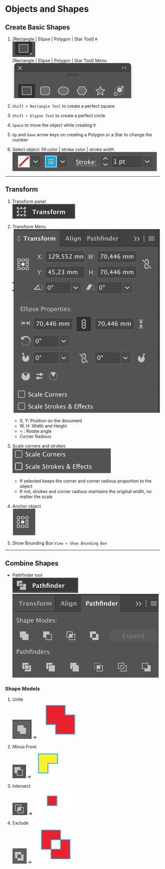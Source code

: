 # Objects and Shapes

## Create Basic Shapes

1.	[Rectangle | Elipse | Polygon | Star Tool] `M`  
![alt-text](https://github.com/EmilioJeldes/Illustrator-Basics-Udemy/blob/master/imgs/obj-shape-img/rectangle-tool.png "rectangle tool")  
[Rectangle | Elipse | Polygon | Star Tool] Menu  
![alt-text](https://github.com/EmilioJeldes/Illustrator-Basics-Udemy/blob/master/imgs/obj-shape-img/rectangle-tool-menu.png "rectangle tool menu")  

2. `Shift + Rectangle Tool` to create a perfect square 

3. `Shift + Elypse Tool` to create a perfect circle 

4. `Space` to move the object while creating it

5. `Up` and `Down` arrow keys on creating a Polygon or a Star to change the number

6. Select object: fill color | stroke color | stroke width  
![alt-text](https://github.com/EmilioJeldes/Illustrator-Basics-Udemy/blob/master/imgs/obj-shape-img/rectangle-options.png "rectangle tool")
----------

## Transform

1. Transform panel  
![alt-text](https://github.com/EmilioJeldes/Illustrator-Basics-Udemy/blob/master/imgs/obj-shape-img/transform-panel.png "transform panel")  

8. Transform Menu  
![alt-text](https://github.com/EmilioJeldes/Illustrator-Basics-Udemy/blob/master/imgs/obj-shape-img/transform-menu.png "transform menu")  
	- X, Y: Position on the document
	- W, H: Width and Height
	- <   : Rotate angle
	- Corner Radious

9. Scale corners and strokes  
![alt-text](https://github.com/EmilioJeldes/Illustrator-Basics-Udemy/blob/master/imgs/obj-shape-img/scale.png "scale option")  
	- If selected keeps the corner and corner radious proportion to the object
	- If not, strokes and corner radious maintains the original width, no matter the scale

10. Anchor object  
![alt-text](https://github.com/EmilioJeldes/Illustrator-Basics-Udemy/blob/master/imgs/obj-shape-img/obj-anchor.png "object anchor")  

11. Show Bounding Box `View > Show Bounding Box`  
----------

## Combine Shapes

- Pathfinder tool  
![alt-text](https://github.com/EmilioJeldes/Illustrator-Basics-Udemy/blob/master/imgs/obj-shape-img/pathfinder-panel.png "pathfinder tool")
![alt-text](https://github.com/EmilioJeldes/Illustrator-Basics-Udemy/blob/master/imgs/obj-shape-img/pathfinder-menu.png "pathfinder menu")

### Shape Models
1. Unite  
![alt-text](https://github.com/EmilioJeldes/Illustrator-Basics-Udemy/blob/master/imgs/obj-shape-img/unite.png "unite") => 
![alt-text](https://github.com/EmilioJeldes/Illustrator-Basics-Udemy/blob/master/imgs/obj-shape-img/unite-result.png "unite result")  

2. Minus Front  
![alt-text](https://github.com/EmilioJeldes/Illustrator-Basics-Udemy/blob/master/imgs/obj-shape-img/minus-front.png "minus front") => 
![alt-text](https://github.com/EmilioJeldes/Illustrator-Basics-Udemy/blob/master/imgs/obj-shape-img/minus-front-result.png "minus front result")

3. Intersect  
![alt-text](https://github.com/EmilioJeldes/Illustrator-Basics-Udemy/blob/master/imgs/obj-shape-img/intersect.png "intersect") => 
![alt-text](https://github.com/EmilioJeldes/Illustrator-Basics-Udemy/blob/master/imgs/obj-shape-img/intersect-result.png "intersect")

4. Exclude  
![alt-text](https://github.com/EmilioJeldes/Illustrator-Basics-Udemy/blob/master/imgs/obj-shape-img/exclude.png "exclude") => 
![alt-text](https://github.com/EmilioJeldes/Illustrator-Basics-Udemy/blob/master/imgs/obj-shape-img/exclude-result.png "exclude") 